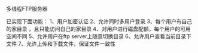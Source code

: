 多线程FTP服务器

已实现下面功能：
1、用户加密认证
2、允许同时多用户登录
3、每个用户有自己的家目录 ，且只能访问自己的家目录
4、对用户进行磁盘配额，每个用户的可用空间不同
5、允许用户在ftp server上随意切换目录
6、允许用户查看当前目录下文件
7、允许上传和下载文件，保证文件一致性

